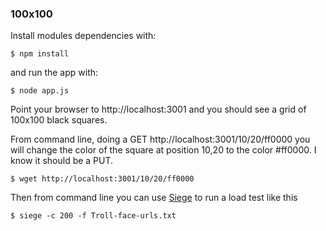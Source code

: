 ### 100x100

Install modules dependencies with:

    $ npm install

and run the app with:

    $ node app.js	

Point your browser to http://localhost:3001 and you should see a grid of 100x100 black squares.

From command line, doing a GET http://localhost:3001/10/20/ff0000 you will change the color 
of the square at position 10,20 to the color #ff0000. I know it should be a PUT.

    $ wget http://localhost:3001/10/20/ff0000

Then from command line you can use [Siege](http://www.joedog.org/siege-home/) to run a load test like this

    $ siege -c 200 -f Troll-face-urls.txt




